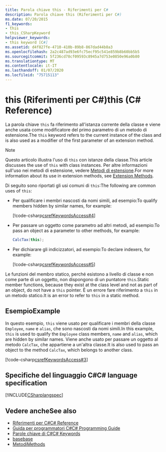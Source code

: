 ```yaml
---
title: Parola chiave this - Riferimenti per C#
description: Parola chiave this (Riferimenti per C#)
ms.date: 07/20/2015
f1_keywords:
- this
- this_CSharpKeyword
helpviewer_keywords:
- this keyword [C#]
ms.assetid: d4f827fe-4710-410b-89b8-867dad44b8a3
ms.openlocfilehash: 2a2c487ad93e6fc75ecf95c541e859b8b60bb5b5
ms.sourcegitcommit: 5f236cd78cf09593c8945a7d753e0850e96a0b80
ms.translationtype: MT
ms.contentlocale: it-IT
ms.lasthandoff: 01/07/2020
ms.locfileid: "75715113"
---
```

# <a name="this-c-reference"></a><span data-ttu-id="34fbc-103">this (Riferimenti per C#)</span><span class="sxs-lookup"><span data-stu-id="34fbc-103">this (C# Reference)</span></span>

<span data-ttu-id="34fbc-104">La parola chiave `this` fa riferimento all'istanza corrente della classe e viene anche usata come modificatore del primo parametro di un metodo di estensione.</span><span class="sxs-lookup"><span data-stu-id="34fbc-104">The `this` keyword refers to the current instance of the class and is also used as a modifier of the first parameter of an extension method.</span></span>

> [!NOTE]
> <span data-ttu-id="34fbc-105">Questo articolo illustra l'uso di `this` con istanze della classe.</span><span class="sxs-lookup"><span data-stu-id="34fbc-105">This article discusses the use of `this` with class instances.</span></span> <span data-ttu-id="34fbc-106">Per altre informazioni sull'uso nei metodi di estensione, vedere [Metodi di estensione](../../programming-guide/classes-and-structs/extension-methods.md).</span><span class="sxs-lookup"><span data-stu-id="34fbc-106">For more information about its use in extension methods, see [Extension Methods](../../programming-guide/classes-and-structs/extension-methods.md).</span></span>

<span data-ttu-id="34fbc-107">Di seguito sono riportati gli usi comuni di `this`:</span><span class="sxs-lookup"><span data-stu-id="34fbc-107">The following are common uses of `this`:</span></span>

- <span data-ttu-id="34fbc-108">Per qualificare i membri nascosti da nomi simili, ad esempio:</span><span class="sxs-lookup"><span data-stu-id="34fbc-108">To qualify members hidden by similar names, for example:</span></span>

  [!code-csharp[csrefKeywordsAccess#4](~/samples/snippets/csharp/VS_Snippets_VBCSharp/csrefKeywordsAccess/CS/csrefKeywordsAccess.cs#4)]  

- <span data-ttu-id="34fbc-109">Per passare un oggetto come parametro ad altri metodi, ad esempio:</span><span class="sxs-lookup"><span data-stu-id="34fbc-109">To pass an object as a parameter to other methods, for example:</span></span>

  ```csharp
  CalcTax(this);
  ```

- <span data-ttu-id="34fbc-110">Per dichiarare gli indicizzatori, ad esempio:</span><span class="sxs-lookup"><span data-stu-id="34fbc-110">To declare indexers, for example:</span></span>

  [!code-csharp[csrefKeywordsAccess#5](~/samples/snippets/csharp/VS_Snippets_VBCSharp/csrefKeywordsAccess/CS/csrefKeywordsAccess.cs#5)]

<span data-ttu-id="34fbc-111">Le funzioni del membro statico, perché esistono a livello di classe e non come parte di un oggetto, non dispongono di un puntatore `this`.</span><span class="sxs-lookup"><span data-stu-id="34fbc-111">Static member functions, because they exist at the class level and not as part of an object, do not have a `this` pointer.</span></span> <span data-ttu-id="34fbc-112">È un errore fare riferimento a `this` in un metodo statico.</span><span class="sxs-lookup"><span data-stu-id="34fbc-112">It is an error to refer to `this` in a static method.</span></span>

## <a name="example"></a><span data-ttu-id="34fbc-113">Esempio</span><span class="sxs-lookup"><span data-stu-id="34fbc-113">Example</span></span>

<span data-ttu-id="34fbc-114">In questo esempio, `this` viene usato per qualificare i membri della classe `Employee`, `name` e `alias`, che sono nascosti da nomi simili.</span><span class="sxs-lookup"><span data-stu-id="34fbc-114">In this example, `this` is used to qualify the `Employee` class members, `name` and `alias`, which are hidden by similar names.</span></span> <span data-ttu-id="34fbc-115">Viene anche usato per passare un oggetto al metodo `CalcTax`, che appartiene a un'altra classe.</span><span class="sxs-lookup"><span data-stu-id="34fbc-115">It is also used to pass an object to the method `CalcTax`, which belongs to another class.</span></span>

[!code-csharp[csrefKeywordsAccess#3](~/samples/snippets/csharp/VS_Snippets_VBCSharp/csrefKeywordsAccess/CS/csrefKeywordsAccess.cs#3)]

## <a name="c-language-specification"></a><span data-ttu-id="34fbc-116">Specifiche del linguaggio C#</span><span class="sxs-lookup"><span data-stu-id="34fbc-116">C# language specification</span></span>

[!INCLUDE[CSharplangspec](~/includes/csharplangspec-md.md)]

## <a name="see-also"></a><span data-ttu-id="34fbc-117">Vedere anche</span><span class="sxs-lookup"><span data-stu-id="34fbc-117">See also</span></span>

- [<span data-ttu-id="34fbc-118">Riferimenti per C#</span><span class="sxs-lookup"><span data-stu-id="34fbc-118">C# Reference</span></span>](../index.md)
- [<span data-ttu-id="34fbc-119">Guida per programmatori C#</span><span class="sxs-lookup"><span data-stu-id="34fbc-119">C# Programming Guide</span></span>](../../programming-guide/index.md)
- [<span data-ttu-id="34fbc-120">Parole chiave di C#</span><span class="sxs-lookup"><span data-stu-id="34fbc-120">C# Keywords</span></span>](index.md)
- [<span data-ttu-id="34fbc-121">base</span><span class="sxs-lookup"><span data-stu-id="34fbc-121">base</span></span>](base.md)
- [<span data-ttu-id="34fbc-122">Metodi</span><span class="sxs-lookup"><span data-stu-id="34fbc-122">Methods</span></span>](../../programming-guide/classes-and-structs/methods.md)
